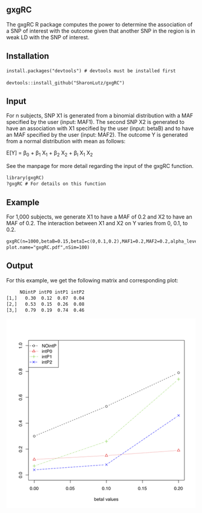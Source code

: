 ## gxgRC
The gxgRC R package computes the power to determine the association of a SNP of interest with the outcome given that another SNP in the region is in weak LD with the SNP of interest.

## Installation
```
install.packages("devtools") # devtools must be installed first

devtools::install_github("SharonLutz/gxgRC")
```

## Input
For n subjects, SNP X1 is generated from a binomial distribution with a MAF specified by the user (input: MAF1). The second SNP X2 is generated to have an association with X1 specified by the user (input: betaB) and to have an MAF specified by the user (input: MAF2). The outcome Y is generated from a normal distribution with mean as follows:

E\[Y\] = &beta;<sub>0</sub> + &beta;<sub>1</sub> X<sub>1</sub> + &beta;<sub>2</sub> X<sub>2</sub> + &beta;<sub>I</sub> X<sub>1</sub> X<sub>2</sub>   

See the manpage for more detail regarding the input of the gxgRC function.

```
library(gxgRC)
?gxgRC # For details on this function
```

## Example
For 1,000 subjects, we generate X1 to have a MAF of 0.2 and X2 to have an MAF of 0.2. The interaction between X1 and X2 on Y varies from 0, 0.1, to 0.2.

```
gxgRC(n=1000,betaB=0.15,betaI=c(0,0.1,0.2),MAF1=0.2,MAF2=0.2,alpha_level=0.05,plot.pdf=T,
plot.name="gxgRC.pdf",nSim=100)
```

## Output
For this example, we get the following matrix and corresponding plot:

```
     NOintP intP0 intP1 intP2
[1,]   0.30  0.12  0.07  0.04
[2,]   0.53  0.15  0.26  0.08
[3,]   0.79  0.19  0.74  0.46
```
<img src="https://github.com/SharonLutz/gxgRC/blob/master/gxgRC.png" width="600">
